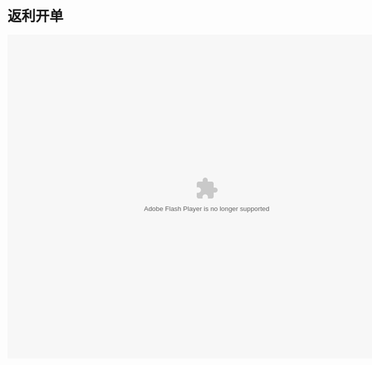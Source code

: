 # 返利开单

<embed src="http://resource.3cwdb.com/kailong-donghua/V300000201105160200.swf" width="800" height="650"  pluginspage="http://www.macromedia.com/go/getflashplayer" 
type="application/x-shockwave-flash" ></embed>
